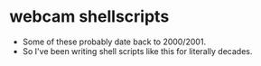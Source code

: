 # webcam shellscripts

* Some of these probably date back to 2000/2001.
* So I've been writing shell scripts like this for literally decades.
